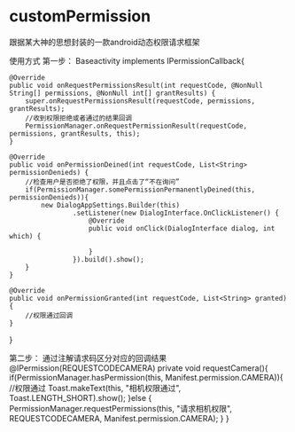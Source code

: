 # customPermission
跟据某大神的思想封装的一款android动态权限请求框架

使用方式
第一步：
Baseactivity implements IPermissionCallback{

    @Override
    public void onRequestPermissionsResult(int requestCode, @NonNull String[] permissions, @NonNull int[] grantResults) {
        super.onRequestPermissionsResult(requestCode, permissions, grantResults);
        //收到权限拒绝或者通过的结果回调
        PermissionManager.onRequestPermissionResult(requestCode, permissions, grantResults, this);
    }
    
    @Override
    public void onPermissionDeined(int requestCode, List<String> permissionDenieds) {
        //检查用户是否拒绝了权限，并且点击了“不在询问”
        if(PermissionManager.somePermissionPermanentlyDeined(this, permissionDenieds)){
            new DialogAppSettings.Builder(this)
                    .setListener(new DialogInterface.OnClickListener() {
                        @Override
                        public void onClick(DialogInterface dialog, int which) {

                        }
                    }).build().show();
        }
    }
    
    @Override
    public void onPermissionGranted(int requestCode, List<String> granted) {
        //权限通过回调
    }
}

第二步：
通过注解请求码区分对应的回调结果
@IPermission(REQUESTCODECAMERA)
    private void requestCamera(){
        if(PermissionManager.hasPermission(this, Manifest.permission.CAMERA)){
            //权限通过
            Toast.makeText(this, "相机权限通过", Toast.LENGTH_SHORT).show();
        }else {
            PermissionManager.requestPermissions(this, "请求相机权限", REQUESTCODECAMERA, Manifest.permission.CAMERA);
        }
    }
